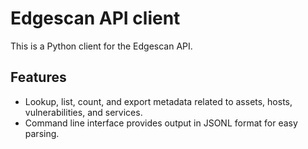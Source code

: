 # Edgescan API client

This is a Python client for the Edgescan API.

## Features

- Lookup, list, count, and export metadata related to assets, hosts, vulnerabilities, and services.
- Command line interface provides output in JSONL format for easy parsing.
